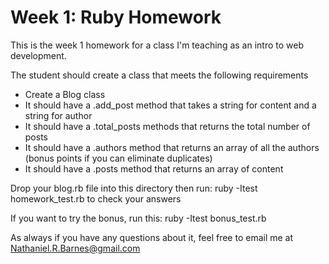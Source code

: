 Week 1: Ruby Homework
=====================

This is the week 1 homework for a class I'm teaching as an intro to web
development.

The student should create a class that meets the following requirements

* Create a Blog class
* It should have a .add_post method that takes a string for content and a string for author
* It should have a .total_posts methods that returns the total number of posts
* It should have a .authors method that returns an array of all the authors (bonus points if you can eliminate duplicates)
* It should have a .posts method that returns an array of content

Drop your blog.rb file into this directory then run:
  ruby -Itest homework_test.rb
to check your answers

If you want to try the bonus, run this:
  ruby -Itest bonus_test.rb

As always if you have any questions about it, feel free to email me at
Nathaniel.R.Barnes@gmail.com
